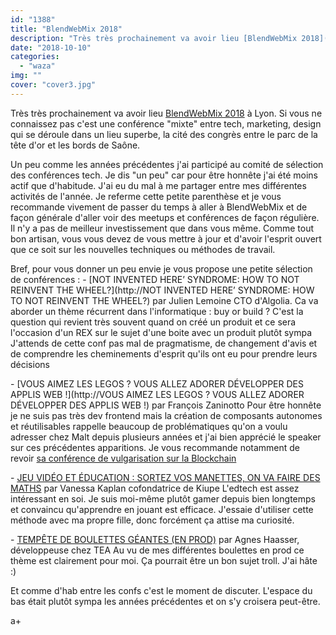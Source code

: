 ```yaml
---
id: "1388"
title: "BlendWebMix 2018"
description: "Très très prochainement va avoir lieu [BlendWebMix 2018](https://www.blendwebmix.com/) à Lyon. Si vous ne connaissez pas c'est une conférence \"mixte\" ..."
date: "2018-10-10"
categories: 
  - "waza"
img: ""
cover: "cover3.jpg"
---
```


Très très prochainement va avoir lieu [BlendWebMix 2018](https://www.blendwebmix.com/) à Lyon. Si vous ne connaissez pas c'est une conférence "mixte" entre tech, marketing, design qui se déroule dans un lieu superbe, la cité des congrès entre le parc de la tête d'or et les bords de Saône.

Un peu comme les années précédentes j'ai participé au comité de sélection des conférences tech. Je dis "un peu" car pour être honnête j'ai été moins actif que d'habitude. J'ai eu du mal à me partager entre mes différentes activités de l'année. Je referme cette petite parenthèse et je vous recommande vivement de passer du temps à aller à BlendWebMix et de façon générale d'aller voir des meetups et conférences de façon régulière. Il n'y a pas de meilleur investissement que dans vous même. Comme tout bon artisan, vous vous devez de vous mettre à jour et d'avoir l'esprit ouvert que ce soit sur les nouvelles techniques ou méthodes de travail.

Bref, pour vous donner un peu envie je vous propose une petite sélection de conférences : - [NOT INVENTED HERE’ SYNDROME: HOW TO NOT REINVENT THE WHEEL?](http://NOT INVENTED HERE’ SYNDROME: HOW TO NOT REINVENT THE WHEEL?) par Julien Lemoine CTO d'Algolia. Ca va aborder un thème récurrent dans l'informatique : buy or build ? C'est la question qui revient très souvent quand on créé un produit et ce sera l'occasion d'un REX sur le sujet d'une boite avec un produit plutôt sympa J'attends de cette conf pas mal de pragmatisme, de changement d'avis et de comprendre les cheminements d'esprit qu'ils ont eu pour prendre leurs décisions

\- [VOUS AIMEZ LES LEGOS ? VOUS ALLEZ ADORER DÉVELOPPER DES APPLIS WEB !](http://VOUS AIMEZ LES LEGOS ? VOUS ALLEZ ADORER DÉVELOPPER DES APPLIS WEB !) par François Zaninotto Pour être honnête je ne suis pas très dev frontend mais la création de composants autonomes et réutilisables rappelle beaucoup de problématiques qu'on a voulu adresser chez Malt depuis plusieurs années et j'ai bien apprécié le speaker sur ces précédentes apparitions. Je vous recommande notamment de revoir [sa conférence de vulgarisation sur la Blockchain](https://www.youtube.com/watch?v=JaAHbWpl9Ro)

\- [JEU VIDÉO ET ÉDUCATION : SORTEZ VOS MANETTES, ON VA FAIRE DES MATHS](https://www.blendwebmix.com/programme/conferences/sortez-vos-manettes-on-va-faire-des-maths/) par Vanessa Kaplan cofondatrice de Kiupe L'edtech est assez intéressant en soi. Je suis moi-même plutôt gamer depuis bien longtemps et convaincu qu'apprendre en jouant est efficace. J'essaie d'utiliser cette méthode avec ma propre fille, donc forcément ça attise ma curiosité.

\- [TEMPÊTE DE BOULETTES GÉANTES (EN PROD)](https://www.blendwebmix.com/programme/conferences/tempete-de-boulettes-geantes-en-prod/) par Agnes Haasser, développeuse chez TEA Au vu de mes différentes boulettes en prod ce thème est clairement pour moi. Ça pourrait être un bon sujet troll. J'ai hâte :)

Et comme d'hab entre les confs c'est le moment de discuter. L'espace du bas était plutôt sympa les années précédentes et on s'y croisera peut-être.

a+
